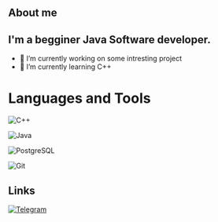 
<!--
**mzoraida/mzoraida** is a ✨ _special_ ✨ repository because its `README.md` (this file) appears on your GitHub profile.

<!-- [![header](https://github.com/userlogout/userlogout/blob/main/assests/png.png)](https://repos.21-school.ru/chmackey) -->


## About me
## I'm a begginer Java Software developer.
- 🔭 I’m currently working on some intresting project
- 🌱 I’m currently learning С++

# Languages and Tools
![C++](https://img.shields.io/badge/C++-090909?style=for-the-badge&logo=C%2b%2b&logoColor=6296CC)

![Java](https://img.shields.io/badge/-Java-090909?style=for-the-badge&logo=Java&logoColor=E9D54D)

![PostgreSQL](https://img.shields.io/badge/-PostgreSQL-090909?style=for-the-badge&logo=PostgreSQL&logoColor=6296CC)

![Git](https://img.shields.io/badge/-Git-090909?style=for-the-badge&logo=Git&logoColor=СD4A4A)


<!-- ![SQL](https://img.shields.io/badge/-Sql-090909?style=for-the-badge&logo=mysql&logoColor=00648B) -->


## Links

[![Telegram](https://img.shields.io/badge/-Telegram-090909?style=for-the-badge&logo=telegram&logoColor=27A0D9)](https://t.me/marurant)
